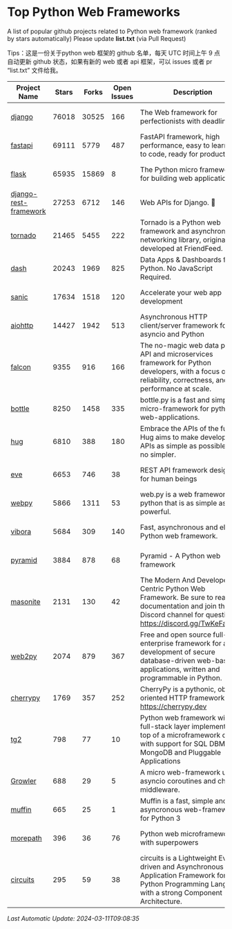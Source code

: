 # Top Python Web Frameworks
A list of popular github projects related to Python web framework (ranked by stars automatically)
Please update **list.txt** (via Pull Request)

Tips：这是一份关于python web 框架的 github 名单，每天 UTC 时间上午 9 点自动更新 github 状态，如果有新的 web 或者 api 框架，可以 issues 或者 pr “list.txt” 文件给我。

| Project Name | Stars | Forks | Open Issues | Description | Last Commit |
| ------------ | ----- | ----- | ----------- | ----------- | ----------- |
| [django](https://github.com/django/django) | 76018 | 30525 | 166 | The Web framework for perfectionists with deadlines. | 2024-03-11 07:17:49 |
| [fastapi](https://github.com/tiangolo/fastapi) | 69111 | 5779 | 487 | FastAPI framework, high performance, easy to learn, fast to code, ready for production | 2024-03-09 00:40:55 |
| [flask](https://github.com/pallets/flask) | 65935 | 15869 | 8 | The Python micro framework for building web applications. | 2024-02-12 20:50:45 |
| [django-rest-framework](https://github.com/encode/django-rest-framework) | 27253 | 6712 | 146 | Web APIs for Django. 🎸 | 2024-03-10 11:50:53 |
| [tornado](https://github.com/tornadoweb/tornado) | 21465 | 5455 | 222 | Tornado is a Python web framework and asynchronous networking library, originally developed at FriendFeed. | 2024-03-03 17:04:16 |
| [dash](https://github.com/plotly/dash) | 20243 | 1969 | 825 | Data Apps & Dashboards for Python. No JavaScript Required. | 2024-03-08 14:23:14 |
| [sanic](https://github.com/sanic-org/sanic) | 17634 | 1518 | 120 |  Accelerate your web app development  | Build fast. Run fast. | 2024-01-01 13:45:07 |
| [aiohttp](https://github.com/aio-libs/aiohttp) | 14427 | 1942 | 513 | Asynchronous HTTP client/server framework for asyncio and Python | 2024-03-08 23:23:05 |
| [falcon](https://github.com/falconry/falcon) | 9355 | 916 | 166 | The no-magic web data plane API and microservices framework for Python developers, with a focus on reliability, correctness, and performance at scale. | 2024-03-02 13:22:28 |
| [bottle](https://github.com/bottlepy/bottle) | 8250 | 1458 | 335 | bottle.py is a fast and simple micro-framework for python web-applications. | 2024-01-03 22:31:48 |
| [hug](https://github.com/hugapi/hug) | 6810 | 388 | 180 | Embrace the APIs of the future. Hug aims to make developing APIs as simple as possible, but no simpler. | 2023-06-30 13:14:01 |
| [eve](https://github.com/pyeve/eve) | 6653 | 746 | 38 | REST API framework designed for human beings | 2023-07-10 07:05:49 |
| [webpy](https://github.com/webpy/webpy) | 5866 | 1311 | 53 | web.py is a web framework for python that is as simple as it is powerful.  | 2024-02-21 05:06:13 |
| [vibora](https://github.com/vibora-io/vibora) | 5684 | 309 | 140 | Fast, asynchronous and elegant Python web framework. | 2019-02-11 10:54:12 |
| [pyramid](https://github.com/Pylons/pyramid) | 3884 | 878 | 68 | Pyramid - A Python web framework | 2024-03-03 23:38:59 |
| [masonite](https://github.com/MasoniteFramework/masonite) | 2131 | 130 | 42 | The Modern And Developer Centric Python Web Framework. Be sure to read the documentation and join the Discord channel for questions: https://discord.gg/TwKeFahmPZ | 2024-02-25 00:23:13 |
| [web2py](https://github.com/web2py/web2py) | 2074 | 879 | 367 | Free and open source full-stack enterprise framework for agile development of secure database-driven web-based applications, written and programmable in Python. | 2024-01-16 04:53:27 |
| [cherrypy](https://github.com/cherrypy/cherrypy) | 1769 | 357 | 252 | CherryPy is a pythonic, object-oriented HTTP framework.      https://cherrypy.dev | 2024-02-25 03:28:13 |
| [tg2](https://github.com/TurboGears/tg2) | 798 | 77 | 10 | Python web framework with full-stack layer implemented on top of a microframework core with support for SQL DBMS, MongoDB and Pluggable Applications | 2024-03-06 19:58:36 |
| [Growler](https://github.com/pyGrowler/Growler) | 688 | 29 | 5 | A micro web-framework using asyncio coroutines and chained middleware. | 2020-03-08 07:51:41 |
| [muffin](https://github.com/klen/muffin) | 665 | 25 | 1 | Muffin is a fast, simple and asyncronous web-framework for Python 3 | 2023-10-11 08:53:36 |
| [morepath](https://github.com/morepath/morepath) | 396 | 36 | 76 | Python web microframework with superpowers | 2022-05-29 18:09:39 |
| [circuits](https://github.com/circuits/circuits) | 295 | 59 | 38 | circuits is a Lightweight Event driven and Asynchronous Application Framework for the Python Programming Language with a strong Component Architecture. | 2023-02-07 19:39:20 |

*Last Automatic Update: 2024-03-11T09:08:35*